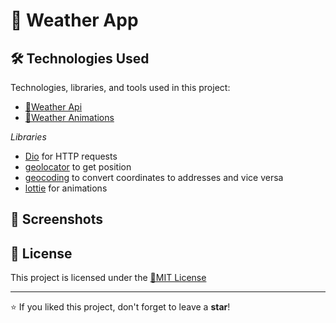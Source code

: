# 📌 Weather App

## 🛠 Technologies Used

Technologies, libraries, and tools used in this project:

- [🔹Weather Api](https://openweathermap.org/api)
- [🔹Weather Animations](https://lottiefiles.com/vdr0uy2wwsoljqtc)

*Libraries*
- [Dio](https://pub.dev/packages/dio) for HTTP requests
- [geolocator](https://pub.dev/packages/geolocator) to get position
- [geocoding](https://pub.dev/packages/geocoding) to convert coordinates to addresses and vice versa
- [lottie](https://pub.dev/packages/lottie) for animations

## 📸 Screenshots


## 📄 License

This project is licensed under the [🔹MIT License](https://github.com/Cyberobo/Video-Downloader/blob/main/License.txt)

---

⭐ If you liked this project, don't forget to leave a **star**!
